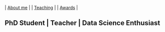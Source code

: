 | [About me](aboutme.md) | | [Teaching](teaching.md) | | [Awards](awards.md) | 

## PhD Student | Teacher | Data Science Enthusiast

